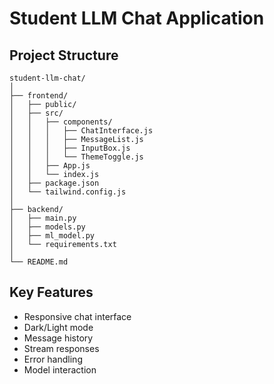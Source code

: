# Student LLM Chat Application

## Project Structure
```
student-llm-chat/
│
├── frontend/
│   ├── public/
│   ├── src/
│   │   ├── components/
│   │   │   ├── ChatInterface.js
│   │   │   ├── MessageList.js
│   │   │   ├── InputBox.js
│   │   │   └── ThemeToggle.js
│   │   ├── App.js
│   │   └── index.js
│   ├── package.json
│   └── tailwind.config.js
│
├── backend/
│   ├── main.py
│   ├── models.py
│   ├── ml_model.py
│   └── requirements.txt
│
└── README.md
```

## Key Features
- Responsive chat interface
- Dark/Light mode
- Message history
- Stream responses
- Error handling
- Model interaction